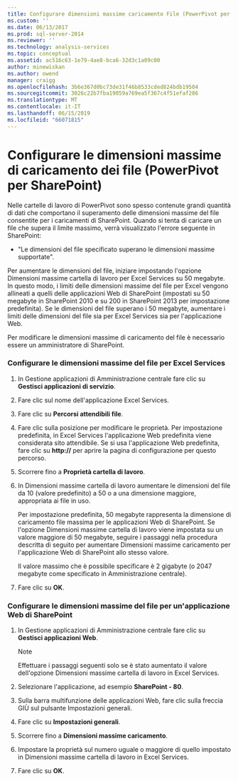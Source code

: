 ```yaml
---
title: Configurare dimensioni massime caricamento File (PowerPivot per SharePoint) | Microsoft Docs
ms.custom: ''
ms.date: 06/13/2017
ms.prod: sql-server-2014
ms.reviewer: ''
ms.technology: analysis-services
ms.topic: conceptual
ms.assetid: ac516c63-1e79-4ae8-bca6-32d3c1a09c00
author: minewiskan
ms.author: owend
manager: craigg
ms.openlocfilehash: 3b6e367d0bc73de31f46b8533cded824bdb19504
ms.sourcegitcommit: 3026c22b7fba19059a769ea5f367c4f51efaf286
ms.translationtype: MT
ms.contentlocale: it-IT
ms.lasthandoff: 06/15/2019
ms.locfileid: "66071815"
---
```

# <a name="configure-maximum-file-upload-size-powerpivot-for-sharepoint"></a>Configurare le dimensioni massime di caricamento dei file (PowerPivot per SharePoint)
  Nelle cartelle di lavoro di PowerPivot sono spesso contenute grandi quantità di dati che comportano il superamento delle dimensioni massime del file consentite per i caricamenti di SharePoint. Quando si tenta di caricare un file che supera il limite massimo, verrà visualizzato l'errore seguente in SharePoint:  
  
-   "Le dimensioni del file specificato superano le dimensioni massime supportate".  
  
 Per aumentare le dimensioni del file, iniziare impostando l'opzione Dimensioni massime cartella di lavoro per Excel Services su 50 megabyte. In questo modo, i limiti delle dimensioni massime del file per Excel vengono allineati a quelli delle applicazioni Web di SharePoint (impostati su 50 megabyte in SharePoint 2010 e su 200 in SharePoint 2013 per impostazione predefinita). Se le dimensioni del file superano i 50 megabyte, aumentare i limiti delle dimensioni del file sia per Excel Services sia per l'applicazione Web.  
  
 Per modificare le dimensioni massime di caricamento del file è necessario essere un amministratore di SharePoint.  
  
### <a name="configure-maximum-file-size-for-excel-services"></a>Configurare le dimensioni massime del file per Excel Services  
  
1.  In Gestione applicazioni di Amministrazione centrale fare clic su **Gestisci applicazioni di servizio**.  
  
2.  Fare clic sul nome dell'applicazione Excel Services.  
  
3.  Fare clic su **Percorsi attendibili file**.  
  
4.  Fare clic sulla posizione per modificare le proprietà. Per impostazione predefinita, in Excel Services l'applicazione Web predefinita viene considerata sito attendibile. Se si usa l'applicazione Web predefinita, fare clic su **http://** per aprire la pagina di configurazione per questo percorso.  
  
5.  Scorrere fino a **Proprietà cartella di lavoro**.  
  
6.  In Dimensioni massime cartella di lavoro aumentare le dimensioni del file da 10 (valore predefinito) a 50 o a una dimensione maggiore, appropriata ai file in uso.  
  
     Per impostazione predefinita, 50 megabyte rappresenta la dimensione di caricamento file massima per le applicazioni Web di SharePoint. Se l'opzione Dimensioni massime cartella di lavoro viene impostata su un valore maggiore di 50 megabyte, seguire i passaggi nella procedura descritta di seguito per aumentare Dimensioni massime caricamento per l'applicazione Web di SharePoint allo stesso valore.  
  
     Il valore massimo che è possibile specificare è 2 gigabyte (o 2047 megabyte come specificato in Amministrazione centrale).  
  
7.  Fare clic su **OK**.  
  
### <a name="configure-maximum-file-size-for-a-sharepoint-web-application"></a>Configurare le dimensioni massime del file per un'applicazione Web di SharePoint  
  
1.  In Gestione applicazioni di Amministrazione centrale fare clic su **Gestisci applicazioni Web**.  
  
    > [!NOTE]  
    >  Effettuare i passaggi seguenti solo se è stato aumentato il valore dell'opzione Dimensioni massime cartella di lavoro in Excel Services.  
  
2.  Selezionare l'applicazione, ad esempio **SharePoint - 80**.  
  
3.  Sulla barra multifunzione delle applicazioni Web, fare clic sulla freccia GIÙ sul pulsante Impostazioni generali.  
  
4.  Fare clic su **Impostazioni generali**.  
  
5.  Scorrere fino a **Dimensioni massime caricamento**.  
  
6.  Impostare la proprietà sul numero uguale o maggiore di quello impostato in Dimensioni massime cartella di lavoro in Excel Services.  
  
7.  Fare clic su **OK**.  
  
  

